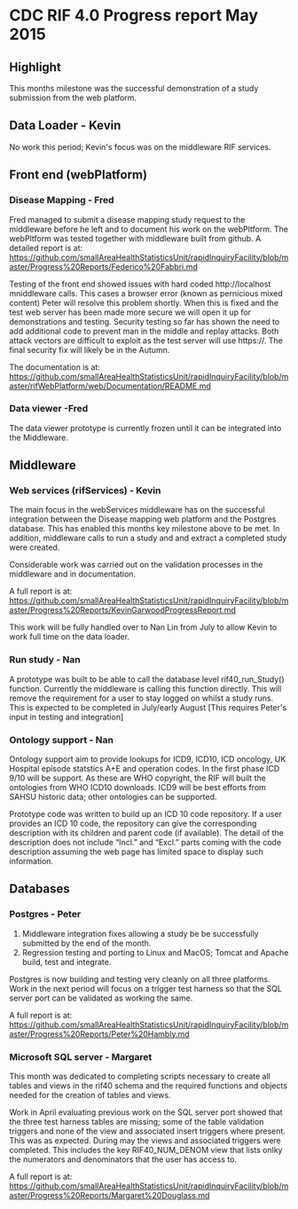 # CDC RIF 4.0 Progress report May 2015

## Highlight

This months milestone was the successful demonstration of a study submission from the web platform.

## Data Loader - Kevin

No work this period; Kevin's focus was on the middleware RIF services.

## Front end (webPlatform)

### Disease Mapping - Fred

Fred managed to submit a disease mapping study request to the middleware before he left and to document his work on the webPltform. 
The webPltform was tested together with middleware built from github. A detailed report is at: 
https://github.com/smallAreaHealthStatisticsUnit/rapidInquiryFacility/blob/master/Progress%20Reports/Federico%20Fabbri.md

Testing of the front end showed issues with hard coded http://localhost mniddleware calls. This cases a browser error (known as 
pernicious mixed content) Peter will resolve this problem shortly. When this is fixed and the test web server has been made more secure 
we will open it up for demonstrations and testing. Security testing so far has shown the need to add additional code to prevent 
man in the middle and replay attacks. Both attack vectors are difficult to exploit as the test server will use https://. The 
final security fix will likely be in the Autumn.

The documentation is at: https://github.com/smallAreaHealthStatisticsUnit/rapidInquiryFacility/blob/master/rifWebPlatform/web/Documentation/README.md 

### Data viewer -Fred

The data viewer prototype is currently frozen until it can be integrated into the Middleware.

## Middleware

### Web services (rifServices) - Kevin

The main focus in the webServices middleware has on the successful integration between the Disease mapping web platform and the Postgres 
database. This has enabled this months key milestone above to be met. In addition, middleware calls to run a study and and extract a 
completed study were created. 

Considerable work was carried out on the validation processes in the middleware and in documentation.

A full report is at: https://github.com/smallAreaHealthStatisticsUnit/rapidInquiryFacility/blob/master/Progress%20Reports/KevinGarwoodProgressReport.md

This work will be fully handled over to Nan Lin from July to allow Kevin to work full time on the data loader. 

### Run study - Nan

A prototype was built to be able to call the database level rif40_run_Study() function. Currently the middleware is calling this function 
directly. This will remove the requirement for a user to stay logged on whilst a study runs. This is expected to be completed in July/early August 
[This requires Peter's input in testing and integration]  

### Ontology support - Nan

Ontology support aim to provide lookups for ICD9, ICD10, ICD oncology, UK Hospital episode statstics A+E and operation codes.
In the first phase ICD 9/10 will be support. As these are WHO copyright, the RIF will built the ontologies from WHO ICD10 downloads.
ICD9 will be best efforts from SAHSU historic data; other ontologies can be supported.

Prototype code was written to build up an ICD 10 code repository. If a user provides an ICD 10 code, the repository can give 
the corresponding description with its children and parent code (if available). The detail of the description does not include “Incl.” 
and “Excl.” parts coming with the code description assuming the web page has limited space to display such information.

## Databases

### Postgres - Peter

1. Middleware integration fixes allowing a study be be successfully submitted by the end of the month.
2. Regression testing and porting to Linux and MacOS; Tomcat and Apache build, test and integrate.

Postgres is now building and testing very cleanly on all three platforms. Work in the next period will focus on a trigger test harness 
so that the SQL server port can be validated as working the same.

A full report is at: https://github.com/smallAreaHealthStatisticsUnit/rapidInquiryFacility/blob/master/Progress%20Reports/Peter%20Hambly.md

### Microsoft SQL server - Margaret
 
This month was dedicated to completing scripts necessary to create all tables and views in the rif40 schema and the required functions 
and objects needed for the creation of tables and views.

Work in April evaluating previous work on the SQL server port showed that the three test harness tables are missing; some of the 
table validation triggers and none of the view and associated insert triggers where present. This was as expected. During may the views 
and associated triggers were completed. This includes the key RIF40_NUM_DENOM view that lists onlky the numerators and denominators 
that the user has access to.

A full report is at: https://github.com/smallAreaHealthStatisticsUnit/rapidInquiryFacility/blob/master/Progress%20Reports/Margaret%20Douglass.md



 

 
